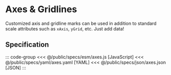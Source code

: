 <script setup>
  import { reset } from '@uwdata/vgplot';
  reset();
</script>

# Axes & Gridlines

Customized axis and gridline marks can be used in addition to standard scale attributes such as `xAxis`, `yGrid`, etc. Just add data!

<Example spec="/specs/yaml/axes.yaml" />

## Specification

::: code-group
<<< @/public/specs/esm/axes.js [JavaScript]
<<< @/public/specs/yaml/axes.yaml [YAML]
<<< @/public/specs/json/axes.json [JSON]
:::

